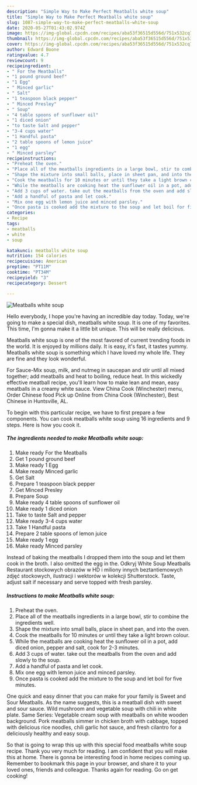 ```yaml
---
description: "Simple Way to Make Perfect Meatballs white soup"
title: "Simple Way to Make Perfect Meatballs white soup"
slug: 1087-simple-way-to-make-perfect-meatballs-white-soup
date: 2020-05-27T01:43:02.974Z
image: https://img-global.cpcdn.com/recipes/aba53f36515d556d/751x532cq70/meatballs-white-soup-recipe-main-photo.jpg
thumbnail: https://img-global.cpcdn.com/recipes/aba53f36515d556d/751x532cq70/meatballs-white-soup-recipe-main-photo.jpg
cover: https://img-global.cpcdn.com/recipes/aba53f36515d556d/751x532cq70/meatballs-white-soup-recipe-main-photo.jpg
author: Edward Boone
ratingvalue: 4.7
reviewcount: 9
recipeingredient:
- " For the Meatballs"
- "1 pound ground beef"
- "1 Egg"
- " Minced garlic"
- " Salt"
- "1 teaspoon black pepper"
- " Minced Presley"
- " Soup"
- "4 table spoons of sunflower oil"
- "1 diced onion"
- "to taste Salt and pepper"
- "3-4 cups water"
- "1 Handful pasta"
- "2 table spoons of lemon juice"
- "1 egg"
- " Minced parsley"
recipeinstructions:
- "Preheat the oven."
- "Place all of the meatballs ingredients in a large bowl, stir to combine the ingredients well."
- "Shape the mixture into small balls, place in sheet pan, and into the oven."
- "Cook the meatballs for 10 minutes or until they take a light brown colour."
- "While the meatballs are cooking heat the sunflower oil in a pot, add diced onion, pepper and salt, cook for 2-3 minutes."
- "Add 3 cups of water. take out the meatballs from the oven and add slowly to the soup."
- "Add a handful of pasta and let cook."
- "Mix one egg with lemon juice and minced parsley."
- "Once pasta is cooked add the mixture to the soup and let boil for five minutes."
categories:
- Recipe
tags:
- meatballs
- white
- soup

katakunci: meatballs white soup 
nutrition: 154 calories
recipecuisine: American
preptime: "PT11M"
cooktime: "PT34M"
recipeyield: "3"
recipecategory: Dessert

---
```



![Meatballs white soup](https://img-global.cpcdn.com/recipes/aba53f36515d556d/751x532cq70/meatballs-white-soup-recipe-main-photo.jpg)

Hello everybody, I hope you're having an incredible day today. Today, we're going to make a special dish, meatballs white soup. It is one of my favorites. This time, I'm gonna make it a little bit unique. This will be really delicious.

Meatballs white soup is one of the most favored of current trending foods in the world. It is enjoyed by millions daily. It is easy, it's fast, it tastes yummy. Meatballs white soup is something which I have loved my whole life. They are fine and they look wonderful.

For Sauce-Mix soup, milk, and nutmeg in saucepan and stir until all mixed together; add meatballs and heat to boiling, reduce heat. In this wickedly effective meatball recipe, you&#39;ll learn how to make lean and mean, easy meatballs in a creamy white sauce. View China Cook (Winchester) menu, Order Chinese food Pick up Online from China Cook (Winchester), Best Chinese in Huntsville, AL.


To begin with this particular recipe, we have to first prepare a few components. You can cook meatballs white soup using 16 ingredients and 9 steps. Here is how you cook it.

<!--inarticleads1-->

##### The ingredients needed to make Meatballs white soup:

1. Make ready  For the Meatballs
1. Get 1 pound ground beef
1. Make ready 1 Egg
1. Make ready  Minced garlic
1. Get  Salt
1. Prepare 1 teaspoon black pepper
1. Get  Minced Presley
1. Prepare  Soup
1. Make ready 4 table spoons of sunflower oil
1. Make ready 1 diced onion
1. Take to taste Salt and pepper
1. Make ready 3-4 cups water
1. Take 1 Handful pasta
1. Prepare 2 table spoons of lemon juice
1. Make ready 1 egg
1. Make ready  Minced parsley


Instead of baking the meatballs I dropped them into the soup and let them cook in the broth. I also omitted the egg in the. Odkryj White Soup Meatballs Restaurant stockowych obrazów w HD i miliony innych beztantiemowych zdjęć stockowych, ilustracji i wektorów w kolekcji Shutterstock. Taste, adjust salt if necessary and serve topped with fresh parsley. 

<!--inarticleads2-->

##### Instructions to make Meatballs white soup:

1. Preheat the oven.
1. Place all of the meatballs ingredients in a large bowl, stir to combine the ingredients well.
1. Shape the mixture into small balls, place in sheet pan, and into the oven.
1. Cook the meatballs for 10 minutes or until they take a light brown colour.
1. While the meatballs are cooking heat the sunflower oil in a pot, add diced onion, pepper and salt, cook for 2-3 minutes.
1. Add 3 cups of water. take out the meatballs from the oven and add slowly to the soup.
1. Add a handful of pasta and let cook.
1. Mix one egg with lemon juice and minced parsley.
1. Once pasta is cooked add the mixture to the soup and let boil for five minutes.


One quick and easy dinner that you can make for your family is Sweet and Sour Meatballs. As the name suggests, this is a meatball dish with sweet and sour sauce. Wild mushroom and vegetable soup with chili in white plate. Same Series: Vegetable cream soup with meatballs on white wooden background. Pork meatballs simmer in chicken broth with cabbage, topped with delicious rice noodles, chili garlic hot sauce, and fresh cilantro for a deliciously healthy and easy soup. 

So that is going to wrap this up with this special food meatballs white soup recipe. Thank you very much for reading. I am confident that you will make this at home. There is gonna be interesting food in home recipes coming up. Remember to bookmark this page in your browser, and share it to your loved ones, friends and colleague. Thanks again for reading. Go on get cooking!
